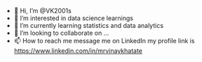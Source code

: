 - 👋 Hi, I’m @VK2001s
- 👀 I’m interested in data science learnings
- 🌱 I’m currently learning statistics and data analytics
- 💞️ I’m looking to collaborate on ...
- 📫 How to reach me message me on LinkedIn my profile link is https://www.linkedin.com/in/mrvinaykhatate

<!---
VK2001s/VK2001s is a ✨ special ✨ repository because its `README.md` (this file) appears on your GitHub profile.
You can click the Preview link to take a look at your changes.
--->
